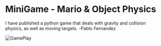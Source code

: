 MiniGame - Mario & Object Physics
========

I have published a python game that deals with gravity and collision physics, as well as moving targets. 
-Pablo Fernandez

![GamePlay](ExampleResults.png "Game")

